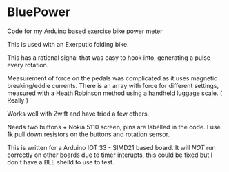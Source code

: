 # BluePower
Code for my Arduino based exercise bike power meter

This is used with an Exerputic folding bike.

This has a rational signal that was easy to hook into, generating a pulse every rotation.

Measurement of force on the pedals was complicated as it uses magnetic breaking/eddie currents.
There is an array with force for different settings, measured with a Heath Robinson method 
using a handheld luggage scale. ( Really )

Works well with Zwift and have tried a few others.

Needs two buttons + Nokia 5110 screen, pins are labelled in the code.
I use 1k pull down resistors on the buttons and rotation sensor.

This is written for a Arduino IOT 33 - SIMD21 based board.
It will _NOT_ run correctly on other boards due to timer interupts, 
this could be fixed but I don't have a BLE sheild to use to test.


	
	
	
	
	
